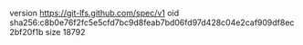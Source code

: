 version https://git-lfs.github.com/spec/v1
oid sha256:c8b0e76f2fc5e5cfd7bc9d8feab7bd06fd97d428c04e2caf909df8ec2bf20f1b
size 18792
